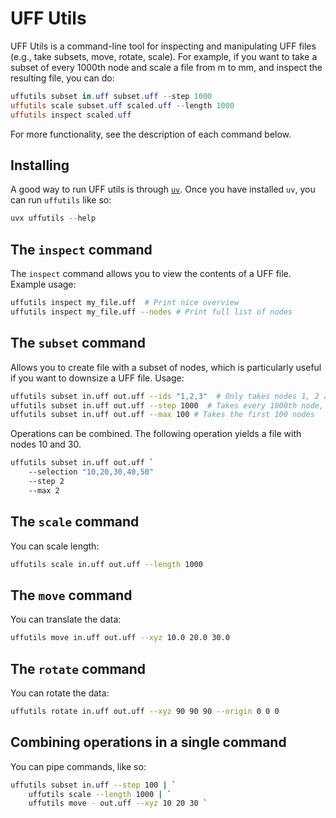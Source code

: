 # UFF Utils 

UFF Utils is a command-line tool for inspecting and manipulating UFF files (e.g., take subsets, move, rotate, scale). For example, if you want to take a subset of every 1000th node and scale a file from m to mm, and inspect the resulting file, you can do: 

```powershell 
uffutils subset in.uff subset.uff --step 1000
uffutils scale subset.uff scaled.uff --length 1000
uffutils inspect scaled.uff
```

For more functionality, see the description of each command below. 

## Installing

A good way to run UFF utils is through [`uv`](https://docs.astral.sh/uv/getting-started/installation/). Once you have installed `uv`, you can run `uffutils` like so: 

```powershell 
uvx uffutils --help
```

## The `inspect` command 

The `inspect` command allows you to view the contents of a UFF file. Example usage: 

```sh 
uffutils inspect my_file.uff  # Print nice overview 
uffutils inspect my_file.uff --nodes # Print full list of nodes
```

## The `subset` command

Allows you to create file with a subset of nodes, which is particularly useful if you want to downsize a UFF file. Usage: 


```sh
uffutils subset in.uff out.uff --ids "1,2,3"  # Only takes nodes 1, 2 and 3
uffutils subset in.uff out.uff --step 1000  # Takes every 1000th node, starting at 1 
uffutils subset in.uff out.uff --max 100 # Takes the first 100 nodes 
```

Operations can be combined. The following operation yields a file with nodes 10 and 30. 

```sh
uffutils subset in.uff out.uff `
    --selection "10,20,30,40,50"
    --step 2
    --max 2
```

## The `scale` command  

You can scale length: 

```sh
uffutils scale in.uff out.uff --length 1000 
```

## The `move` command 

You can translate the data: 

```sh 
uffutils move in.uff out.uff --xyz 10.0 20.0 30.0 
```

## The `rotate` command

You can rotate the data: 

```sh 
uffutils rotate in.uff out.uff --xyz 90 90 90 --origin 0 0 0
```

## Combining operations in a single command 

You can pipe commands, like so: 

```sh
uffutils subset in.uff --step 100 | `
    uffutils scale --length 1000 | `
    uffutils move - out.uff --xyz 10 20 30 `
```
